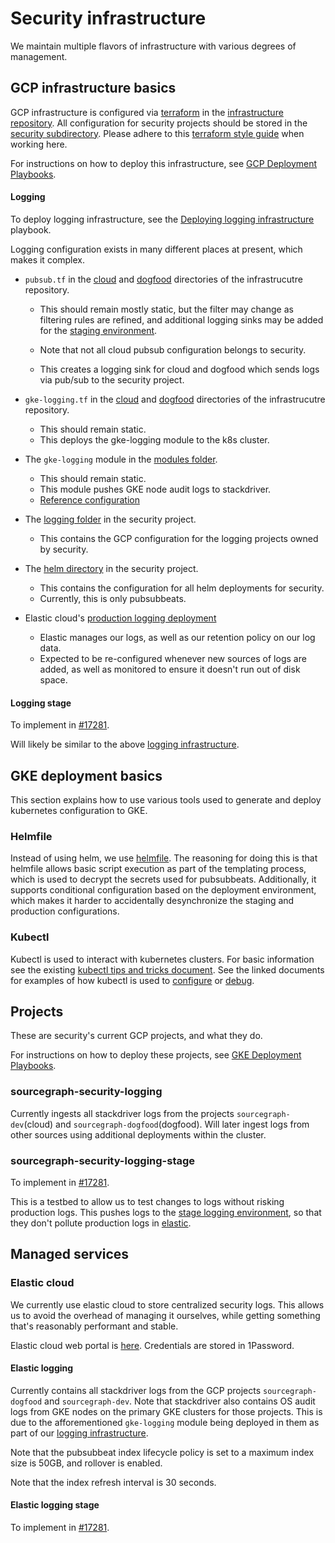 # Security infrastructure

We maintain multiple flavors of infrastructure with various degrees of management.

## GCP infrastructure basics

GCP infrastructure is configured via [terraform](https://www.terraform.io/) in the [infrastructure repository](https://github.com/sourcegraph/infrastructure/). All configuration for security projects should be stored in the [security subdirectory](https://github.com/sourcegraph/infrastructure/tree/main/security). Please adhere to this [terraform style guide](https://docs.sourcegraph.com/dev/background-information/languages/terraform) when working here.

For instructions on how to deploy this infrastructure, see [GCP Deployment Playbooks](./playbooks.md#gcp-deployment-playbooks).

#### Logging

To deploy logging infrastructure, see the [Deploying logging infrastructure](./playbooks.md#deploying-logging-infrastructure) playbook.

Logging configuration exists in many different places at present, which makes it complex.

- `pubsub.tf` in the [cloud](https://github.com/sourcegraph/infrastructure/blob/main/cloud/pubsub.tf) and [dogfood](https://github.com/sourcegraph/infrastructure/blob/main/dogfood/pubsub.tf) directories of the infrastrucutre repository.

  - This should remain mostly static, but the filter may change as filtering rules are refined, and additional logging sinks may be added for the [staging environment](#logging-stage).

  - Note that not all cloud pubsub configuration belongs to security.
  - This creates a logging sink for cloud and dogfood which sends logs via pub/sub to the security project.

- `gke-logging.tf` in the [cloud](https://github.com/sourcegraph/infrastructure/blob/main/cloud/pubsub.tf) and [dogfood](https://github.com/sourcegraph/infrastructure/blob/main/dogfood/pubsub.tf) directories of the infrastrucutre repository.

  - This should remain static.
  - This deploys the gke-logging module to the k8s cluster.

- The `gke-logging` module in the [modules folder](https://github.com/sourcegraph/infrastructure/tree/main/modules/gke-logging).

  - This should remain static.
  - This module pushes GKE node audit logs to stackdriver.
  - [Reference configuration](https://github.com/GoogleCloudPlatform/k8s-node-tools/blob/master/os-audit/cos-auditd-logging.yaml)

- The [logging folder](https://github.com/sourcegraph/infrastructure/tree/main/security/logging) in the security project.

  - This contains the GCP configuration for the logging projects owned by security.

- The [helm directory](https://github.com/sourcegraph/infrastructure/tree/main/security/logging/helm/) in the security project.

  - This contains the configuration for all helm deployments for security.
  - Currently, this is only pubsubbeats.

- Elastic cloud's [production logging deployment](#elastic-logging)

  - Elastic manages our logs, as well as our retention policy on our log data.
  - Expected to be re-configured whenever new sources of logs are added, as well as monitored to ensure it doesn't run out of disk space.

#### Logging stage

To implement in [#17281](https://github.com/sourcegraph/sourcegraph/issues/17281).

Will likely be similar to the above [logging infrastructure](#logging).

## GKE deployment basics

This section explains how to use various tools used to generate and deploy kubernetes configuration to GKE.

### Helmfile

Instead of using helm, we use [helmfile](https://github.com/roboll/helmfile). The reasoning for doing this is that helmfile allows basic script execution as part of the templating process, which is used to decrypt the secrets used for pubsubbeats. Additionally, it supports conditional configuration based on the deployment environment, which makes it harder to accidentally desynchronize the staging and production configurations.

### Kubectl

Kubectl is used to interact with kubernetes clusters. For basic information see the existing [kubectl tips and tricks document](../../deployments/kubernetes.md). See the linked documents for examples of how kubectl is used to [configure](./playbooks.md#gke-deployment-playbooks) or [debug](./playbooks.md#debugging-logging).

## Projects

These are security's current GCP projects, and what they do.

For instructions on how to deploy these projects, see [GKE Deployment Playbooks](./playbooks.md#gke-deployment-playbooks).

### sourcegraph-security-logging

Currently ingests all stackdriver logs from the projects `sourcegraph-dev`(cloud) and `sourcegraph-dogfood`(dogfood). Will later ingest logs from other sources using additional deployments within the cluster.

### sourcegraph-security-logging-stage

To implement in [#17281](https://github.com/sourcegraph/sourcegraph/issues/17281).

This is a testbed to allow us to test changes to logs without risking production logs. This pushes logs to the [stage logging environment](#elastic-logging-stage), so that they don't pollute production logs in [elastic](#elastic-cloud).

## Managed services

### Elastic cloud

We currently use elastic cloud to store centralized security logs. This allows us to avoid the overhead of managing it ourselves, while getting something that's reasonably performant and stable.

Elastic cloud web portal is [here](https://cloud.elastic.co/home). Credentials are stored in 1Password.

#### Elastic logging

Currently contains all stackdriver logs from the GCP projects `sourcegraph-dogfood` and `sourcegraph-dev`. Note that stackdriver also contains OS audit logs from GKE nodes on the primary GKE clusters for those projects. This is due to the afforementioned `gke-logging` module being deployed in them as part of our [logging infrastructure](#logging).

Note that the pubsubbeat index lifecycle policy is set to a maximum index size is 50GB, and rollover is enabled.

Note that the index refresh interval is 30 seconds.

#### Elastic logging stage

To implement in [#17281](https://github.com/sourcegraph/sourcegraph/issues/17281).
